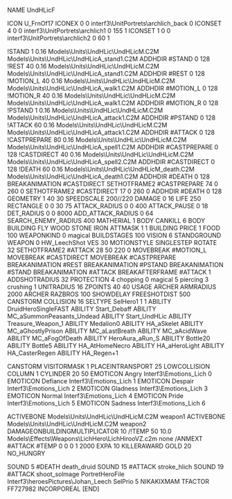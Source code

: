NAME UndHLicF

ICON U_FrnOf17
ICONEX 0 0 interf3\UnitPortrets\archlich_back 0
ICONSET 4 0 0 interf3\UnitPortrets\archlich1 0 155 1
ICONSET 1 0 0 interf3\UnitPortrets\archlich2 0 60 1

!STAND          1 0.16 Models\Units\UndHLic\UndHLicM.C2M Models\Units\UndHLic\UndHLicA_stand1.C2M
ADDHDIR #STAND 0 128
!REST          40 0.16 Models\Units\UndHLic\UndHLicM.C2M Models\Units\UndHLic\UndHLicA_stand1.C2M
ADDHDIR #REST 0 128
!MOTION_L      40 0.16 Models\Units\UndHLic\UndHLicM.C2M Models\Units\UndHLic\UndHLicA_walk1.C2M
ADDHDIR #MOTION_L 0 128
!MOTION_R      40 0.16 Models\Units\UndHLic\UndHLicM.C2M Models\Units\UndHLic\UndHLicA_walk1.C2M
ADDHDIR #MOTION_R 0 128
!PSTAND        1  0.16 Models\Units\UndHLic\UndHLicM.C2M Models\Units\UndHLic\UndHLicA_attack1.C2M
ADDHDIR #PSTAND 0 128 
!ATTACK        60 0.16 Models\Units\UndHLic\UndHLicM.C2M Models\Units\UndHLic\UndHLicA_attack1.C2M
ADDHDIR #ATTACK 0 128
!CASTPREPARE        80 0.16 Models\Units\UndHLic\UndHLicM.C2M Models\Units\UndHLic\UndHLicA_spell1.C2M
ADDHDIR #CASTPREPARE 0 128
!CASTDIRECT       40 0.16 Models\Units\UndHLic\UndHLicM.C2M Models\Units\UndHLic\UndHLicA_spell2.C2M
ADDHDIR #CASTDIRECT 0 128
!DEATH         60 0.16 Models\Units\UndHLic\UndHLicM_death.C2M Models\Units\UndHLic\UndHLicA_death1.C2M
ADDHDIR #DEATH 0 128
BREAKANIMATION #CASTDIRECT
SETHOTFRAME2 #CASTPREPARE 74 0 260 0
SETHOTFRAME2 #CASTDIRECT 17 0 260 0
ADDHDIR #DEATH 0 128
GEOMETRY 1 40 30
SPEEDSCALE 200//220
DAMAGE   0 16
LIFE     250
RECTANGLE 0 0 30 75
ATTACK_RADIUS 0 0 400
ATTACK_PAUSE 0 18
DET_RADIUS 0 0 8000
ADD_ATTACK_RADIUS 0 64
SEARCH_ENEMY_RADIUS 400
MATHERIAL 1 BODY
CANKILL 		6 BODY BUILDING FLY WOOD STONE IRON
ATTMASK 1 1 BUILDING
PRICE 1 FOOD 100
WEAPONKIND 0 magical
BUILDSTAGES 100
VISION 6
STANDGROUND
WEAPON 0 HW_LeechShot
VES 30
MOTIONSTYLE SINGLESTEP
ROTATE 32
SETHOTFRAME2 #ATTACK 28 50 220 0
MOVEBREAK #MOTION_L
MOVEBREAK #CASTDIRECT
MOVEBREAK #CASTPREPARE
BREAKANIMATION #REST
BREAKANIMATION #PSTAND
BREAKANIMATION #STAND
BREAKANIMATION #ATTACK
BREAKAFTERFRAME #ATTACK 1
ADDSHOTRADIUS 32
PROTECTION 4 chopping 0 magical 5 piercing 3 crushing 1
UNITRADIUS 16
ZPOINTS 40 40
USAGE ARCHER
ARMRADIUS 		2000
ARCHER
RAZBROS 100
SHOWDELAY
FREESHOTDIST 500
CANSTORM
COLLISION 16
SELTYPE SelHero1 1 1
ABILITY DruidHeroSingleFAST
ABILITY Start_Debaff
ABILITY MC_aSummonPeasants_Undead
ABILITY Start_UndHLic
ABILITY Treasure_Weapon_1
ABILITY Medalion0
ABILITY HA_aSkelet
ABILITY MC_aGhostlyPrison
ABILITY MC_aLastBreath
ABILITY MC_aAcidWave
ABILITY MC_aFogOfDeath
ABILITY HeroAura_aRun_S
ABILITY Bottle20
ABILITY Bottle5
ABILITY HA_AtHomeNecro
ABILITY HA_aHeroLight
ABILITY HA_CasterRegen
ABILITY HA_Regen+1

CANSTORM
VISITORMASK 1
PLACEINTRANSPORT 25
LOWCOLLISION
COLUMN 1
CYLINDER 20 50
EMOTICON Angry Interf3\Emotions_Lich 0
EMOTICON Defiance Interf3\Emotions_Lich 1
EMOTICON Despair Interf3\Emotions_Lich 2
EMOTICON Gladness Interf3\Emotions_Lich 3
EMOTICON Normal Interf3\Emotions_Lich 4
EMOTICON Pride Interf3\Emotions_Lich 5
EMOTICON Sadness Interf3\Emotions_Lich 6

ACTIVEBONE Models\Units\UndHLic\UndHLicM.C2M weapon1
ACTIVEBONE Models\Units\UndHLic\UndHLicM.C2M weapon2
DAMAGEONBUILDINGMULTIPLICATOR 10
/!TEMP 50 10.0 Models\Effects\Weapons\LichHero\LichHirooVZ.c2m none
/ANMEXT #ATTACK #TEMP 0 0 0 1 2000
EXPA 10
KILLERAWARD             GOLD 20
NO_HUNGRY

SOUND 5 #DEATH death_druid
SOUND 15 #ATTACK stroke_hlich
SOUND 19 #ATTACK shoot_solmage
PortretHeroFile Interf3\heroesPictures\Johan_Leech
SelPrio 5
NIKAKIXMAM
TFACTOR FF727982
INCORPOREAL
[END]

